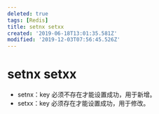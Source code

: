 ```yaml
---
deleted: true
tags: [Redis]
title: setnx setxx
created: '2019-06-18T13:01:35.581Z'
modified: '2019-12-03T07:56:45.526Z'
---
```


# setnx setxx

- setnx：key 必须不存在才能设置成功，用于新增。
- setxx：key 必须存在才能设置成功，用于修改。
